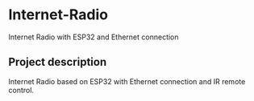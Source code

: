 # Internet-Radio
Internet Radio with ESP32 and Ethernet connection

## Project description
Internet Radio based on ESP32 with Ethernet connection and IR remote control.
